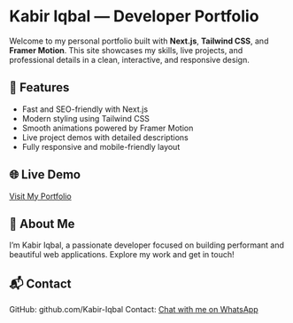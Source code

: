 # Kabir Iqbal — Developer Portfolio

Welcome to my personal portfolio built with **Next.js**, **Tailwind CSS**, and **Framer Motion**. This site showcases my skills, live projects, and professional details in a clean, interactive, and responsive design.

## 🚀 Features
- Fast and SEO-friendly with Next.js  
- Modern styling using Tailwind CSS  
- Smooth animations powered by Framer Motion  
- Live project demos with detailed descriptions  
- Fully responsive and mobile-friendly layout  

## 🌐 Live Demo
[Visit My Portfolio](https://kabir-iqbal-port.vercel.app/) 



## 👤 About Me
I’m Kabir Iqbal, a passionate developer focused on building performant and beautiful web applications. Explore my work and get in touch!


## 📬 Contact
GitHub: github.com/Kabir-Iqbal
Contact: [Chat with me on WhatsApp](https://wa.me/923483618356)


